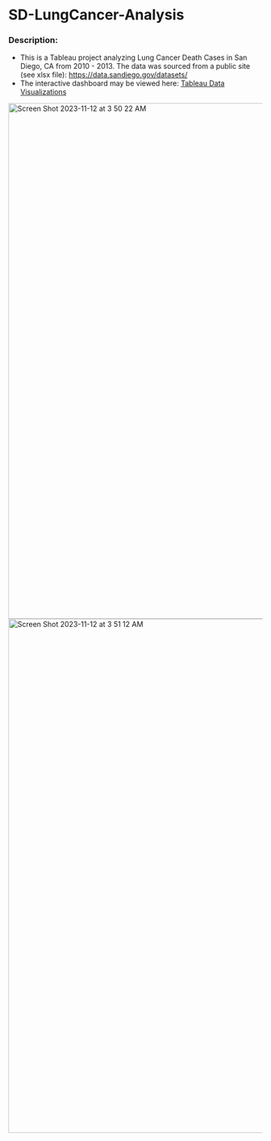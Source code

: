 # SD-LungCancer-Analysis
### Description:
* This is a Tableau project analyzing Lung Cancer Death Cases in San Diego, CA from 2010 - 2013. The data was sourced from a public site (see xlsx file): https://data.sandiego.gov/datasets/
* The interactive dashboard may be viewed here: [Tableau Data Visualizations](https://public.tableau.com/views/SanDiegoLungCancerDeaths2010-2013/Dashboard1?:language=en-US&:display_count=n&:origin=viz_share_link)

<img width="1021" alt="Screen Shot 2023-11-12 at 3 50 22 AM" src="https://github.com/stephenaigner/SD-LungCancer-Analysis/assets/90224544/24b9b44f-1024-4500-9ae4-525e792de351">
<img width="1018" alt="Screen Shot 2023-11-12 at 3 51 12 AM" src="https://github.com/stephenaigner/SD-LungCancer-Analysis/assets/90224544/7d443852-fbe8-4f54-9d01-23e97a745826">



